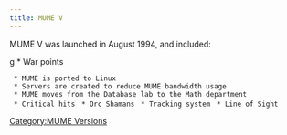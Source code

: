 ```yaml
---
title: MUME V
---
```


MUME V was launched in August 1994, and included:

<nowiki>g \* War points

` * MUME is ported to Linux`
` * Servers are created to reduce MUME bandwidth usage`
` * MUME moves from the Database lab to the Math department`
` * Critical hits`
` * Orc Shamans`
` * Tracking system`
` * Line of Sight `

</pre>

[Category:MUME Versions](Category:MUME_Versions "wikilink")
